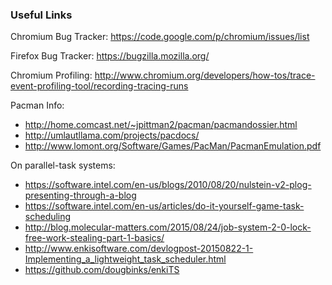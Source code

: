 ### Useful Links ###

Chromium Bug Tracker: https://code.google.com/p/chromium/issues/list

Firefox Bug Tracker: https://bugzilla.mozilla.org/

Chromium Profiling: http://www.chromium.org/developers/how-tos/trace-event-profiling-tool/recording-tracing-runs

Pacman Info:
* http://home.comcast.net/~jpittman2/pacman/pacmandossier.html
* http://umlautllama.com/projects/pacdocs/
* http://www.lomont.org/Software/Games/PacMan/PacmanEmulation.pdf

On parallel-task systems:
* https://software.intel.com/en-us/blogs/2010/08/20/nulstein-v2-plog-presenting-through-a-blog
* https://software.intel.com/en-us/articles/do-it-yourself-game-task-scheduling
* http://blog.molecular-matters.com/2015/08/24/job-system-2-0-lock-free-work-stealing-part-1-basics/
* http://www.enkisoftware.com/devlogpost-20150822-1-Implementing_a_lightweight_task_scheduler.html
* https://github.com/dougbinks/enkiTS
